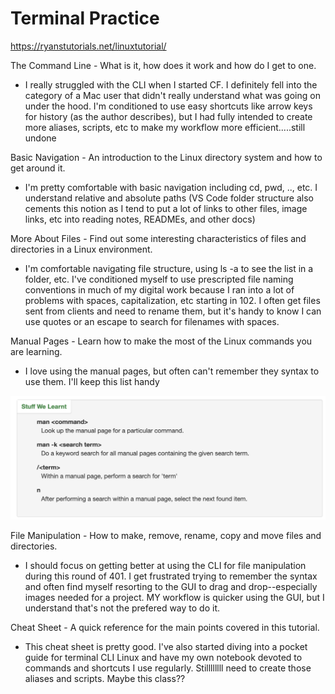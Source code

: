 # Terminal Practice

https://ryanstutorials.net/linuxtutorial/

The Command Line - What is it, how does it work and how do I get to one.

- I really struggled with the CLI when I started CF.  I definitely fell into the category of a Mac user that didn't really understand what was going on under the hood.  I'm conditioned to use easy shortcuts like arrow keys for history (as the author describes), but I had fully intended to create more aliases, scripts, etc to make my workflow more efficient.....still undone

Basic Navigation - An introduction to the Linux directory system and how to get around it.

- I'm pretty comfortable with basic navigation including cd, pwd, .., etc.  I understand relative and absolute paths (VS Code folder structure also cements this notion as I tend to put a lot of links to other files, image links, etc into reading notes, READMEs, and other docs)

More About Files - Find out some interesting characteristics of files and directories in a Linux environment.

- I'm comfortable navigating file structure, using ls -a to see the list in a folder, etc.  I've conditioned myself to use prescripted file naming conventions in much of my digital work because I ran into a lot of problems with spaces, capitalization, etc starting in 102. I often get files sent from clients and need to rename them, but it's handy to know I can use quotes or an escape to search for filenames with spaces.

Manual Pages - Learn how to make the most of the Linux commands you are learning.

- I love using the manual pages, but often can't remember they syntax to use them.  I'll keep this list handy

 ![list](./images/terminal-manual-page-commands.png)

File Manipulation - How to make, remove, rename, copy and move files and directories.

- I should focus on getting better at using the CLI for file manipulation during this round of 401.  I get frustrated trying to remember the syntax and often find myself resorting to the GUI to drag and drop--especially images needed for a project.  MY workflow is quicker using the GUI, but I understand that's not the prefered way to do it.

Cheat Sheet - A quick reference for the main points covered in this tutorial. 

- This cheat sheet is pretty good.  I've also started diving into a pocket guide for terminal CLI Linux and have my own notebook devoted to commands and shortcuts I use regularly.  Stillllllll need to create those aliases and scripts.  Maybe this class??